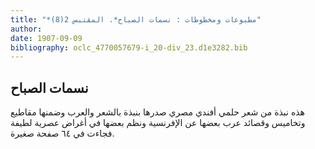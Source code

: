 ```yaml
---
title: "*مطبوعات ومخطوطات : نسمات الصباح*. المقتبس 2(8)"
author: 
date: 1907-09-09
bibliography: oclc_4770057679-i_20-div_23.d1e3282.bib
---
```




##  نسمات الصباح 


 هذه نبذة من شعر حلمي أفندي مصري صدرها بنبذة بالشعر والعرب وضمنها مقاطيع وتخاميس وقصائد عرب بعضها عن الإفرنسية ونظم بعضها في أغراض عصرية لطيفة فجاءت في  ٦٤  صفحة صغيرة.  
